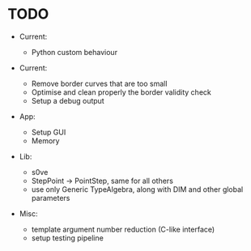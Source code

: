 # TODO

* Current:
	- Python custom behaviour

* Current:
	- Remove border curves that are too small
	- Optimise and clean properly the border validity check
	- Setup a debug output
* App:
	- Setup GUI
	- Memory
* Lib:
	- s0ve
	- StepPoint -> PointStep, same for all others
	- use only Generic TypeAlgebra, along with DIM and other global parameters
* Misc:
	- template argument number reduction (C-like interface)
	- setup testing pipeline
